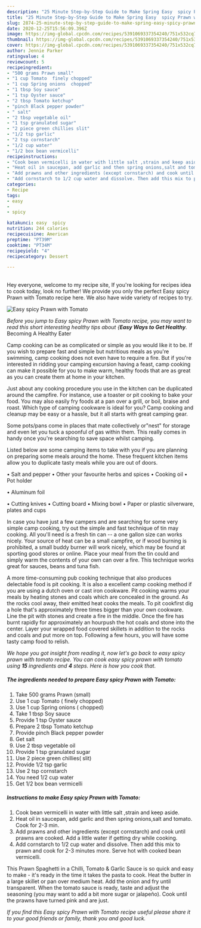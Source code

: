 ```yaml
---
description: "25 Minute Step-by-Step Guide to Make Spring Easy  spicy Prawn with Tomato"
title: "25 Minute Step-by-Step Guide to Make Spring Easy  spicy Prawn with Tomato"
slug: 2874-25-minute-step-by-step-guide-to-make-spring-easy-spicy-prawn-with-tomato
date: 2020-12-25T15:56:09.396Z
image: https://img-global.cpcdn.com/recipes/5391069337354240/751x532cq70/easy-spicy-prawn-with-tomato-recipe-main-photo.jpg
thumbnail: https://img-global.cpcdn.com/recipes/5391069337354240/751x532cq70/easy-spicy-prawn-with-tomato-recipe-main-photo.jpg
cover: https://img-global.cpcdn.com/recipes/5391069337354240/751x532cq70/easy-spicy-prawn-with-tomato-recipe-main-photo.jpg
author: Jennie Parker
ratingvalue: 4
reviewcount: 5
recipeingredient:
- "500 grams Prawn small"
- "1 cup Tomato  finely chopped"
- "1 cup Spring onions  chopped"
- "1 tbsp Soy sauce"
- "1 tsp Oyster sauce"
- "2 tbsp Tomato ketchup"
- "pinch Black pepper powder"
- " salt"
- "2 tbsp vegetable oil"
- "1 tsp granulated sugar"
- "2 piece green chillies slit"
- "1/2 tsp garlic"
- "2 tsp cornstarch"
- "1/2 cup water"
- "1/2 box bean vermicelli"
recipeinstructions:
- "Cook bean vermicelli in water with little salt ,strain and keep aside."
- "Heat oil in saucepan, add garlic and then spring onions,salt and tomato. Cook for 2-3 min."
- "Add prawns and other ingredients (except cornstarch) and cook until prawns are cooked. Add a little water if getting dry while cooking."
- "Add cornstarch to 1/2 cup water and dissolve. Then add this mix to prawn and cook for 2-3 minutes more. Serve hot with cooked bean vermicelli."
categories:
- Recipe
tags:
- easy
- 
- spicy

katakunci: easy  spicy 
nutrition: 244 calories
recipecuisine: American
preptime: "PT39M"
cooktime: "PT34M"
recipeyield: "4"
recipecategory: Dessert

---
```

<br>
Hey everyone, welcome to my recipe site, If you're looking for recipes idea to cook today, look no further! We provide you only the perfect Easy  spicy Prawn with Tomato recipe here. We also have wide variety of recipes to try.
<br>


![Easy  spicy Prawn with Tomato](https://img-global.cpcdn.com/recipes/5391069337354240/751x532cq70/easy-spicy-prawn-with-tomato-recipe-main-photo.jpg)

<i>Before you jump to Easy  spicy Prawn with Tomato recipe, you may want to read this short interesting healthy tips about {<strong>Easy Ways to Get Healthy</strong>.</i>
Becoming A Healthy Eater

    
Camp cooking can be as complicated or simple as you would like it to be. If you wish to prepare fast and simple but nutritious meals as you're swimming, camp cooking does not even have to require a fire. But if you're interested in ridding your camping excursion having a feast, camp cooking can make it possible for you to make warm, healthy foods that are as great as you can create them at home in your kitchen.

 Just about any cooking procedure you use in the kitchen can be duplicated around the campfire. For instance, use a toaster or pit cooking to bake your food. You may also easily fry foods at a pan over a grill, or boil, braise and roast. Which type of camping cookware is ideal for you? Camp cooking and cleanup may be easy or a hassle, but it all starts with great camping gear.

Some pots/pans come in places that mate collectively or"nest" for storage and even let you tuck a spoonful of gas within them. This really comes in handy once you're searching to save space whilst camping.

Listed below are some camping items to take with you if you are planning on preparing some meals around the home. These frequent kitchen items allow you to duplicate tasty meals while you are out of doors.

• Salt and pepper
• Other your favourite herbs and spices
• Cooking oil
• Pot holder

• Aluminum foil

• Cutting knives
• Cutting board
• Mixing bowl
• Paper or plastic silverware, plates and cups

In case you have just a few campers and are searching for some very simple camp cooking, try out the simple and fast technique of tin may cooking. All you'll need is a fresh tin can -- a one gallon size can works nicely. Your source of heat can be a small campfire, or if wood burning is prohibited, a small buddy burner will work nicely, which may be found at sporting good stores or online. Place your meal from the tin could and simply warm the contents of your own can over a fire.  This technique works great for sauces, beans and tuna fish.

A more time-consuming pub cooking technique that also produces delectable food is pit cooking.  It is also a excellent camp cooking method if you are using a dutch oven or cast iron cookware. Pit cooking warms your meals by heating stones and coals which are concealed in the ground. As the rocks cool away, their emitted heat cooks the meals. To pit cookfirst dig a hole that's approximately three times bigger than your own cookware. Line the pit with stones and create a fire in the middle. Once the fire has burnt rapidly for approximately an hourpush the hot coals and stone into the center. Layer your wrapped food covered skillets in addition to the rocks and coals and put more on top. Following a few hours, you will have some tasty camp food to relish.


<i>We hope you got insight from reading it, now let's go back to easy  spicy prawn with tomato recipe. You can cook easy  spicy prawn with tomato using <strong>15</strong> ingredients and <strong>4</strong> steps. Here is how you cook that.
</i>

##### The ingredients needed to prepare Easy  spicy Prawn with Tomato:

1. Take 500 grams Prawn (small)
1. Use 1 cup Tomato ( finely chopped)
1. Use 1 cup Spring onions ( chopped)
1. Take 1 tbsp Soy sauce
1. Provide 1 tsp Oyster sauce
1. Prepare 2 tbsp Tomato ketchup
1. Provide pinch Black pepper powder
1. Get  salt
1. Use 2 tbsp vegetable oil
1. Provide 1 tsp granulated sugar
1. Use 2 piece green chillies( slit)
1. Provide 1/2 tsp garlic
1. Use 2 tsp cornstarch
1. You need 1/2 cup water
1. Get 1/2 box bean vermicelli


##### Instructions to make Easy  spicy Prawn with Tomato:

1. Cook bean vermicelli in water with little salt ,strain and keep aside.
1. Heat oil in saucepan, add garlic and then spring onions,salt and tomato. Cook for 2-3 min.
1. Add prawns and other ingredients (except cornstarch) and cook until prawns are cooked. Add a little water if getting dry while cooking.
1. Add cornstarch to 1/2 cup water and dissolve. Then add this mix to prawn and cook for 2-3 minutes more. Serve hot with cooked bean vermicelli.


This Prawn Spaghetti in a Chilli, Tomato &amp; Garlic Sauce is so quick and easy to make - it&#39;s ready in the time it takes the pasta to cook. Heat the butter in a large skillet or pan over medium heat. Add the onion and fry until transparent. When the tomato sauce is ready, taste and adjust the seasoning (you may want to add a bit more sugar or jalapeño). Cook until the prawns have turned pink and are just. 

<i>If you find this Easy  spicy Prawn with Tomato recipe useful please share it to your good friends or family, thank you and good luck.</i>
